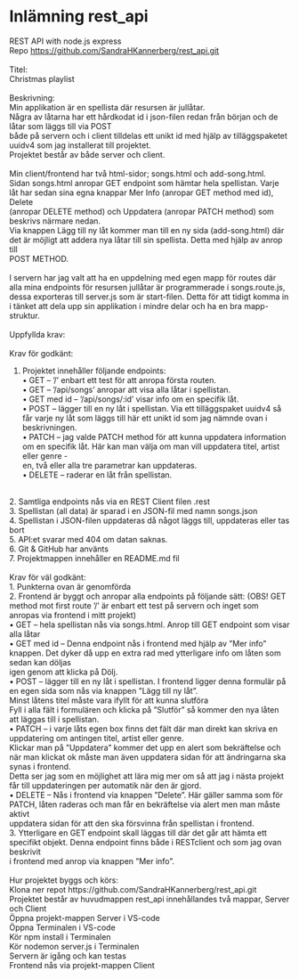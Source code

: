 # Inlämning rest_api<br>
REST API with node.js express<br>
Repo https://github.com/SandraHKannerberg/rest_api.git<br> 
<br>
Titel:<br> 
Christmas playlist<br>
<br>
Beskrivning:<br>
Min applikation är en spellista där resursen är jullåtar.<br> 
Några av låtarna har ett hårdkodat id i json-filen redan från början och de låtar som läggs till via POST<br> 
både på servern och i client tilldelas ett unikt id med hjälp av tilläggspaketet uuidv4 som jag installerat till projektet.<br>
Projektet består av både server och client.<br>
<br>
Min client/frontend har två html-sidor; songs.html och add-song.html.<br>
Sidan songs.html anropar GET endpoint som hämtar hela spellistan. Varje låt har sedan sina egna knappar Mer Info (anropar GET method med id), Delete<br>
(anropar DELETE method) och Uppdatera (anropar PATCH method) som beskrivs närmare nedan.<br>
Via knappen Lägg till ny låt kommer man till en ny sida (add-song.html) där det är möjligt att addera nya låtar till sin spellista. Detta med hjälp av anrop till<br> POST METHOD.<br>
<br>
I servern har jag valt att ha en uppdelning med egen mapp för routes där alla mina endpoints för resursen jullåtar är programmerade i songs.route.js,<br> 
dessa exporteras till server.js som är start-filen. Detta för att tidigt komma in i tänket att dela upp sin applikation i mindre delar och ha en bra mapp-struktur.<br>
<br>
Uppfyllda krav:<br>
<br>
Krav för godkänt:<br>
1.	Projektet innehåller följande endpoints:<br>
•	GET – ’/’ enbart ett test för att anropa första routen.<br>
•	GET – ’/api/songs’ anropar att visa alla låtar i spellistan.<br>
•	GET med id – ’/api/songs/:id’ visar info om en specifik låt.<br>
•	POST – lägger till en ny låt i spellistan. Via ett tilläggspaket uuidv4 så får varje ny låt som läggs till här ett unikt id som jag nämnde ovan i beskrivningen.<br>
•	PATCH – jag valde PATCH method för att kunna uppdatera information om en specifik låt. Här kan man välja om man vill uppdatera titel, artist eller genre -<br> 
en, två eller alla tre parametrar kan uppdateras.<br>
•	DELETE – raderar en låt från spellistan.<br>
<br>
2.	Samtliga endpoints nås via en REST Client filen .rest<br>
3.	Spellistan (all data) är sparad i en JSON-fil med namn songs.json<br>
4.	Spellistan i JSON-filen uppdateras då något läggs till, uppdateras eller tas bort<br>
5.	API:et svarar med 404 om datan saknas.<br>
6.	Git & GitHub har använts<br>
7.	Projektmappen innehåller en README.md fil<br>
<br>
Krav för väl godkänt:<br>
1.	Punkterna ovan är genomförda<br>
2.	Frontend är byggt och anropar alla endpoints på följande sätt: (OBS! GET method mot first route ’/’ är enbart ett test på servern och inget som anropas via frontend i mitt projekt)<br>
•	GET – hela spellistan nås via songs.html. Anrop till GET endpoint som visar alla låtar<br>
•	GET med id – Denna endpoint nås i frontend med hjälp av ”Mer info” knappen. Det dyker då upp en extra rad med ytterligare info om låten som sedan kan döljas<br> 
igen genom att klicka på Dölj.<br>
•	POST – lägger till en ny låt i spellistan. I frontend ligger denna formulär på en egen sida som nås via knappen ”Lägg till ny låt”.<br>
Minst låtens titel måste vara ifyllt för att kunna slutföra<br>
Fyll i alla fält i formulären och klicka på ”Slutför” så kommer den nya låten att läggas till i spellistan.<br>
•	PATCH – i varje låts egen box finns det fält där man direkt kan skriva en uppdatering om antingen titel, artist eller genre.<br>
Klickar man på ”Uppdatera” kommer det upp en alert som bekräftelse och när man klickat ok måste man även uppdatera sidan för att ändringarna ska synas i frontend.<br> Detta ser jag som en möjlighet att lära mig mer om så att jag i nästa projekt får till uppdateringen per automatik när den är gjord.<br>
•	DELETE – Nås i frontend via knappen ”Delete”. Här gäller samma som för PATCH, låten raderas och man får en bekräftelse via alert men man måste aktivt<br> 
uppdatera sidan för att den ska försvinna från spellistan i frontend.<br>
3.	Ytterligare en GET endpoint skall läggas till där det går att hämta ett specifikt objekt. Denna endpoint finns både i RESTclient och som jag ovan beskrivit<br> 
i frontend med anrop via knappen ”Mer info”.<br>
<br>
Hur projektet byggs och körs:<br>
Klona ner repot https://github.com/SandraHKannerberg/rest_api.git<br>
Projektet består av huvudmappen rest_api innehållandes två mappar, Server och Client<br>
Öppna projekt-mappen Server i VS-code<br>
Öppna Terminalen i VS-code<br>
Kör npm install i Terminalen<br>
Kör nodemon server.js i Terminalen<br>
Servern är igång och kan testas<br>
Frontend nås via projekt-mappen Client<br>
